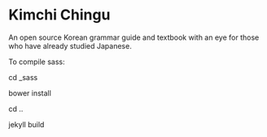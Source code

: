 # Kimchi Chingu

An open source Korean grammar guide and textbook with an eye for those who have already studied Japanese.


To compile sass:

cd _sass

bower install

cd ..

jekyll build